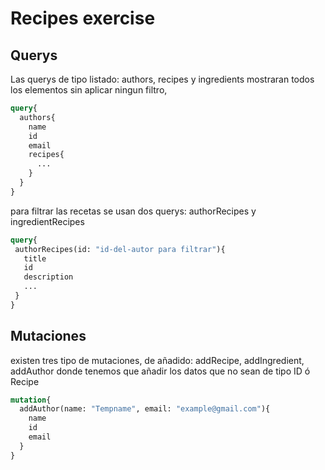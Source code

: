 # Recipes exercise

## Querys

Las querys de tipo listado: authors, recipes y ingredients mostraran todos los elementos sin aplicar ningun filtro,

```graphql
query{
  authors{
    name
    id
    email
    recipes{
      ...
    }
  }
}
```
 para filtrar las recetas se usan dos querys: authorRecipes y ingredientRecipes
 
 ```graphql
query{
  authorRecipes(id: "id-del-autor para filtrar"){
    title
    id
    description
    ...
  }
}
```

## Mutaciones

existen tres tipo de mutaciones, de añadido: addRecipe, addIngredient, addAuthor donde tenemos que añadir los datos que no sean de tipo ID ó Recipe

```graphql
mutation{
  addAuthor(name: "Tempname", email: "example@gmail.com"){
    name
    id
    email
  }
}
```
